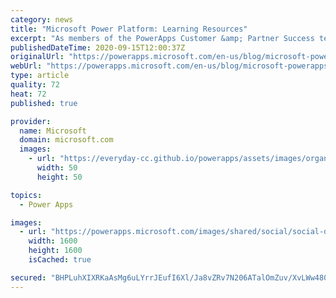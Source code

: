 ```yaml
---
category: news
title: "Microsoft Power Platform: Learning Resources"
excerpt: "As members of the PowerApps Customer &amp; Partner Success team, we often get asked for resources to aid our customers on their PowerApps journey. Below is a set of links we&#8217;ve curated to help novice,…"
publishedDateTime: 2020-09-15T12:00:37Z
originalUrl: "https://powerapps.microsoft.com/en-us/blog/microsoft-powerapps-learning-resources/"
webUrl: "https://powerapps.microsoft.com/en-us/blog/microsoft-powerapps-learning-resources/"
type: article
quality: 72
heat: 72
published: true

provider:
  name: Microsoft
  domain: microsoft.com
  images:
    - url: "https://everyday-cc.github.io/powerapps/assets/images/organizations/microsoft.com-50x50.jpg"
      width: 50
      height: 50

topics:
  - Power Apps

images:
  - url: "https://powerapps.microsoft.com/images/shared/social/social-default-image.png"
    width: 1600
    height: 1600
    isCached: true

secured: "BHPLuhXIXRKaAsMg6uLYrrJEufI6Xl/Ja8vZRv7N206ATalOmZuv/XvLWw480Cxt1IINp5e6yG3pAraAX8W6/Hm1l2oaM2GGYASKBqdMNYvaY6Jk6kCXnZ6xmEh5evHSw3S7DPVOMEgufsJjL/G2bsNqy7wlm/Kodnwe6gjmCIg9247qTx2DRHK5YfE79yJgRUibQw/vF5q4qhWgjzqCWmBfxftLdq2BAOPaI32fp5mAkhAhE/x7K64eA6aZLWQdhmviRzONki6bvvDvC7PaEcBcFrfzatar9FW4uzNUU7La/LXAmzu1noUQ9Ur9WQTj5wBTXTSwBZtdF+xNeU/PIUqDMHQ6XaXk48XZA/nb+bM=;q2owhKgqpBN5gTE/SMTcHQ=="
---
```


